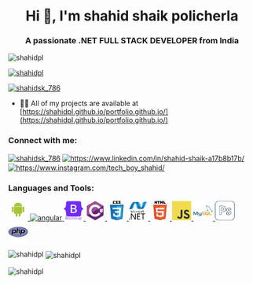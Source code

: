 <h1 align="center">Hi 👋, I'm shahid shaik policherla</h1>
<h3 align="center">A passionate .NET FULL STACK DEVELOPER from India</h3>

<p align="left"> <img src="https://komarev.com/ghpvc/?username=shahidpl&label=Profile%20views&color=0e75b6&style=flat" alt="shahidpl" /> </p>

<p align="left"> <a href="https://github.com/ryo-ma/github-profile-trophy"><img src="https://github-profile-trophy.vercel.app/?username=shahidpl" alt="shahidpl" /></a> </p>

<p align="left"> <a href="https://twitter.com/shahidsk_786" target="blank"><img src="https://img.shields.io/twitter/follow/shahidsk_786?logo=twitter&style=for-the-badge" alt="shahidsk_786" /></a> </p>

- 👨‍💻 All of my projects are available at [https://shahidpl.github.io/portfolio.github.io/](https://shahidpl.github.io/portfolio.github.io/)

<h3 align="left">Connect with me:</h3>
<p align="left">
<a href="https://twitter.com/shahidsk_786" target="blank"><img align="center" src="https://raw.githubusercontent.com/rahuldkjain/github-profile-readme-generator/master/src/images/icons/Social/twitter.svg" alt="shahidsk_786" height="30" width="40" /></a>
<a href="https://linkedin.com/in/https://www.linkedin.com/in/shahid-shaik-a17b8b17b/" target="blank"><img align="center" src="https://raw.githubusercontent.com/rahuldkjain/github-profile-readme-generator/master/src/images/icons/Social/linked-in-alt.svg" alt="https://www.linkedin.com/in/shahid-shaik-a17b8b17b/" height="30" width="40" /></a>
<a href="https://instagram.com/https://www.instagram.com/tech_boy_shahid/" target="blank"><img align="center" src="https://raw.githubusercontent.com/rahuldkjain/github-profile-readme-generator/master/src/images/icons/Social/instagram.svg" alt="https://www.instagram.com/tech_boy_shahid/" height="30" width="40" /></a>
</p>

<h3 align="left">Languages and Tools:</h3>
<p align="left"> <a href="https://developer.android.com" target="_blank" rel="noreferrer"> <img src="https://raw.githubusercontent.com/devicons/devicon/master/icons/android/android-original-wordmark.svg" alt="android" width="40" height="40"/> </a> <a href="https://angular.io" target="_blank" rel="noreferrer"> <img src="https://angular.io/assets/images/logos/angular/angular.svg" alt="angular" width="40" height="40"/> </a> <a href="https://getbootstrap.com" target="_blank" rel="noreferrer"> <img src="https://raw.githubusercontent.com/devicons/devicon/master/icons/bootstrap/bootstrap-plain-wordmark.svg" alt="bootstrap" width="40" height="40"/> </a> <a href="https://www.w3schools.com/cs/" target="_blank" rel="noreferrer"> <img src="https://raw.githubusercontent.com/devicons/devicon/master/icons/csharp/csharp-original.svg" alt="csharp" width="40" height="40"/> </a> <a href="https://www.w3schools.com/css/" target="_blank" rel="noreferrer"> <img src="https://raw.githubusercontent.com/devicons/devicon/master/icons/css3/css3-original-wordmark.svg" alt="css3" width="40" height="40"/> </a> <a href="https://dotnet.microsoft.com/" target="_blank" rel="noreferrer"> <img src="https://raw.githubusercontent.com/devicons/devicon/master/icons/dot-net/dot-net-original-wordmark.svg" alt="dotnet" width="40" height="40"/> </a> <a href="https://www.w3.org/html/" target="_blank" rel="noreferrer"> <img src="https://raw.githubusercontent.com/devicons/devicon/master/icons/html5/html5-original-wordmark.svg" alt="html5" width="40" height="40"/> </a> <a href="https://developer.mozilla.org/en-US/docs/Web/JavaScript" target="_blank" rel="noreferrer"> <img src="https://raw.githubusercontent.com/devicons/devicon/master/icons/javascript/javascript-original.svg" alt="javascript" width="40" height="40"/> </a> <a href="https://www.mysql.com/" target="_blank" rel="noreferrer"> <img src="https://raw.githubusercontent.com/devicons/devicon/master/icons/mysql/mysql-original-wordmark.svg" alt="mysql" width="40" height="40"/> </a> <a href="https://www.photoshop.com/en" target="_blank" rel="noreferrer"> <img src="https://raw.githubusercontent.com/devicons/devicon/master/icons/photoshop/photoshop-line.svg" alt="photoshop" width="40" height="40"/> </a> <a href="https://www.php.net" target="_blank" rel="noreferrer"> <img src="https://raw.githubusercontent.com/devicons/devicon/master/icons/php/php-original.svg" alt="php" width="40" height="40"/> </a> </p>

<p><img align="left" src="https://github-readme-stats.vercel.app/api/top-langs?username=shahidpl&show_icons=true&locale=en&layout=compact" alt="shahidpl" /></p>

<p>&nbsp;<img align="center" src="https://github-readme-stats.vercel.app/api?username=shahidpl&show_icons=true&locale=en" alt="shahidpl" /></p>

<p><img align="center" src="https://github-readme-streak-stats.herokuapp.com/?user=shahidpl&" alt="shahidpl" /></p>

